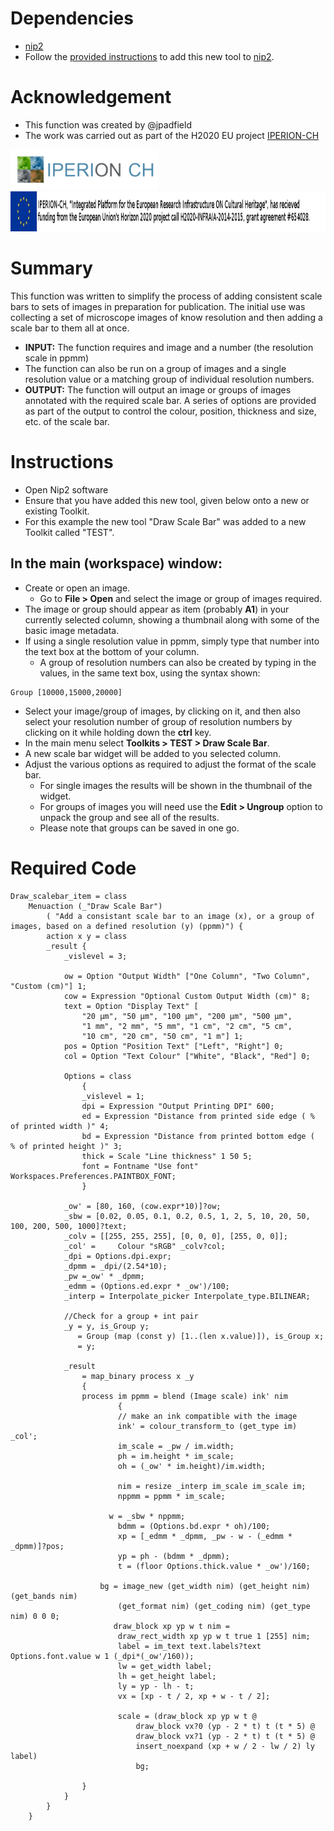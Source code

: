 # Dependencies
* [nip2](https://github.com/libvips/nip2)
* Follow the [provided instructions](https://github.com/jpadfield/nip2-extras/blob/master/README.md) to add this new tool to [nip2](https://github.com/libvips/nip2). 

# Acknowledgement
* This function was created by @jpadfield
* The work was carried out as part of the H2020 EU project [IPERION-CH](http://www.iperionch.eu/)
<img src="https://github.com/jpadfield/nip2-extras/blob/master/graphics/IPERION-CH_logo_trans.png" height="64" alt="IPERION-CH Logo">
<img src="https://github.com/jpadfield/nip2-extras/blob/master/graphics/iperion-ch-eu-tag_black.png" height="64" alt="IPERION-CH Grant Info">

# Summary
This function was written to simplify the process of adding consistent scale bars to sets of images in preparation for publication. The initial use was collecting a set of microscope images of know resolution and then adding a scale bar to them all at once.
* **INPUT:** The function requires and image and a number (the resolution scale in ppmm)
* The function can also be run on a group of images and a single resolution value or a matching group of individual resolution numbers.
* **OUTPUT:** The function will output an image or groups of images annotated with the required scale bar. A series of options are provided as part of the output to control the colour, position, thickness and size, etc. of the scale bar.

# Instructions
* Open Nip2 software
* Ensure that you have added this new tool, given below onto a new or existing Toolkit.
* For this example the new tool "Draw Scale Bar" was added to a new Toolkit called "TEST".
## In the main (workspace) window:
* Create or open an image.
  * Go to **File > Open** and select the image or group of images required.
* The image or group should appear as item (probably **A1**) in your currently selected column, showing a thumbnail along with some of the basic image metadata.
* If using a single resolution value in ppmm, simply type that number into the text box at the bottom of your column.
  * A group of resolution numbers can also be created by typing in the values, in the same text box, using the syntax shown:
```
Group [10000,15000,20000]
```
* Select your image/group of images, by clicking on it, and then also select your resolution number of group of resolution numbers by clicking on it while holding down the **ctrl** key.
* In the main menu select **Toolkits > TEST > Draw Scale Bar**.
* A new scale bar widget will be added to you selected column.
* Adjust the various options as required to adjust the format of the scale bar.
  * For single images the results will be shown in the thumbnail of the widget.
  * For groups of images you will need use the **Edit > Ungroup** option to unpack the group and see all of the results.
  * Please note that groups can be saved in one go.



# Required Code
```
Draw_scalebar_item = class 
	Menuaction (_"Draw Scale Bar")
		( "Add a consistant scale bar to an image (x), or a group of images, based on a defined resolution (y) (ppmm)") {
		action x y = class
		_result {
			_vislevel = 3;

			ow = Option "Output Width" ["One Column", "Two Column", "Custom (cm)"] 1;
			cow = Expression "Optional Custom Output Width (cm)" 8;			
			text = Option "Display Text" [
				"20 µm", "50 µm", "100 µm", "200 µm", "500 µm", 
				"1 mm", "2 mm", "5 mm", "1 cm", "2 cm", "5 cm", 
				"10 cm", "20 cm", "50 cm", "1 m"] 1;			
			pos = Option "Position Text" ["Left", "Right"] 0;
			col = Option "Text Colour" ["White", "Black", "Red"] 0;

			Options = class
				{
				_vislevel = 1;
				dpi = Expression "Output Printing DPI" 600;
				ed = Expression "Distance from printed side edge ( % of printed width )" 4;
				bd = Expression "Distance from printed bottom edge (  % of printed height )" 3;
				thick = Scale "Line thickness" 1 50 5;
				font = Fontname "Use font" Workspaces.Preferences.PAINTBOX_FONT;
				}

			_ow' = [80, 160, (cow.expr*10)]?ow;
			_sbw = [0.02, 0.05, 0.1, 0.2, 0.5, 1, 2, 5, 10, 20, 50, 100, 200, 500, 1000]?text;
			_colv = [[255, 255, 255], [0, 0, 0], [255, 0, 0]];
			_col' = 	Colour "sRGB" _colv?col;
			_dpi = Options.dpi.expr;
			_dpmm = _dpi/(2.54*10);
			_pw =_ow' * _dpmm;
			_edmm = (Options.ed.expr * _ow')/100;
			_interp = Interpolate_picker Interpolate_type.BILINEAR;
      
			//Check for a group + int pair
			_y = y, is_Group y;
			   = Group (map (const y) [1..(len x.value)]), is_Group x;
			   = y;

      		_result
				= map_binary process x _y
        		{
				process im ppmm = blend (Image scale) ink' nim        
						{
            			// make an ink compatible with the image
            			ink' = colour_transform_to (get_type im) _col';
						im_scale = _pw / im.width;
						ph = im.height * im_scale;
						oh = (_ow' * im.height)/im.width;
						
						nim = resize _interp im_scale im_scale im;
						nppmm = ppmm * im_scale;
						
			          w = _sbw * nppmm;
						bdmm = (Options.bd.expr * oh)/100;
			  			xp = [_edmm * _dpmm, _pw - w - (_edmm * _dpmm)]?pos;
            			yp = ph - (bdmm * _dpmm);
             			t = (floor Options.thick.value * _ow')/160;

          			bg = image_new (get_width nim) (get_height nim) (get_bands nim)
                 		(get_format nim) (get_coding nim) (get_type nim) 0 0 0;
            		   draw_block xp yp w t nim =
               			draw_rect_width xp yp w t true 1 [255] nim;
            			label = im_text text.labels?text Options.font.value w 1 (_dpi*(_ow'/160));
            			lw = get_width label;
            			lh = get_height label;
            			ly = yp - lh - t;
            			vx = [xp - t / 2, xp + w - t / 2];

						scale = (draw_block xp yp w t @
							draw_block vx?0 (yp - 2 * t) t (t * 5) @
							draw_block vx?1 (yp - 2 * t) t (t * 5) @
							insert_noexpand (xp + w / 2 - lw / 2) ly label)
							bg;

				}
			}
		}
	}
```
